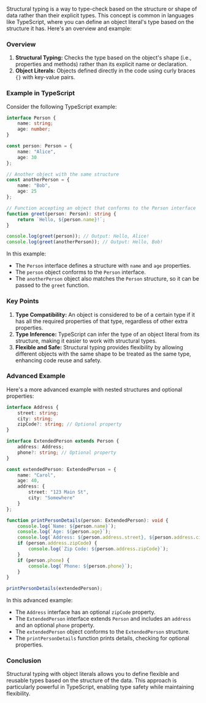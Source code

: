 Structural typing is a way to type-check based on the structure or shape of data rather than their explicit types. This concept is common in languages like TypeScript, where you can define an object literal's type based on the structure it has. Here's an overview and example:

### Overview

1. **Structural Typing:** Checks the type based on the object's shape (i.e., properties and methods) rather than its explicit name or declaration.
2. **Object Literals:** Objects defined directly in the code using curly braces `{}` with key-value pairs.

### Example in TypeScript

Consider the following TypeScript example:

```typescript
interface Person {
    name: string;
    age: number;
}

const person: Person = {
    name: "Alice",
    age: 30
};

// Another object with the same structure
const anotherPerson = {
    name: "Bob",
    age: 25
};

// Function accepting an object that conforms to the Person interface
function greet(person: Person): string {
    return `Hello, ${person.name}!`;
}

console.log(greet(person)); // Output: Hello, Alice!
console.log(greet(anotherPerson)); // Output: Hello, Bob!
```

In this example:

- The `Person` interface defines a structure with `name` and `age` properties.
- The `person` object conforms to the `Person` interface.
- The `anotherPerson` object also matches the `Person` structure, so it can be passed to the `greet` function.

### Key Points

1. **Type Compatibility:** An object is considered to be of a certain type if it has all the required properties of that type, regardless of other extra properties.
2. **Type Inference:** TypeScript can infer the type of an object literal from its structure, making it easier to work with structural types.
3. **Flexible and Safe:** Structural typing provides flexibility by allowing different objects with the same shape to be treated as the same type, enhancing code reuse and safety.

### Advanced Example

Here's a more advanced example with nested structures and optional properties:

```typescript
interface Address {
    street: string;
    city: string;
    zipCode?: string; // Optional property
}

interface ExtendedPerson extends Person {
    address: Address;
    phone?: string; // Optional property
}

const extendedPerson: ExtendedPerson = {
    name: "Carol",
    age: 40,
    address: {
        street: "123 Main St",
        city: "Somewhere"
    }
};

function printPersonDetails(person: ExtendedPerson): void {
    console.log(`Name: ${person.name}`);
    console.log(`Age: ${person.age}`);
    console.log(`Address: ${person.address.street}, ${person.address.city}`);
    if (person.address.zipCode) {
        console.log(`Zip Code: ${person.address.zipCode}`);
    }
    if (person.phone) {
        console.log(`Phone: ${person.phone}`);
    }
}

printPersonDetails(extendedPerson);
```

In this advanced example:

- The `Address` interface has an optional `zipCode` property.
- The `ExtendedPerson` interface extends `Person` and includes an `address` and an optional `phone` property.
- The `extendedPerson` object conforms to the `ExtendedPerson` structure.
- The `printPersonDetails` function prints details, checking for optional properties.

### Conclusion

Structural typing with object literals allows you to define flexible and reusable types based on the structure of the data. This approach is particularly powerful in TypeScript, enabling type safety while maintaining flexibility.